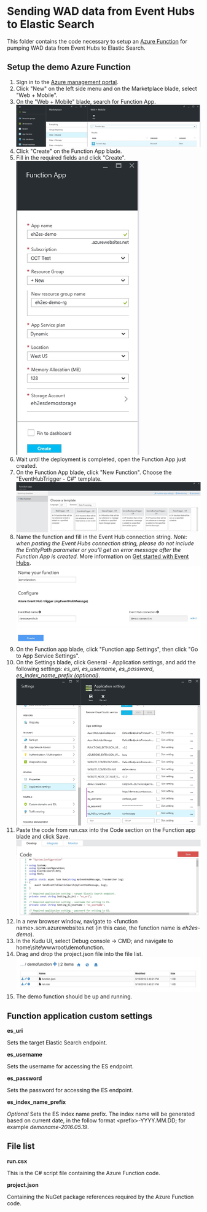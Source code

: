 # Sending WAD data from Event Hubs to Elastic Search
This folder contains the code necessary to setup an [Azure Function](https://azure.microsoft.com/en-us/documentation/articles/functions-overview/) for pumping WAD data from Event Hubs to Elastic Search.
## Setup the demo Azure Function
1. Sign in to the [Azure management portal](https://portal.azure.com).
2. Click "New" on the left side menu and on the Marketplace blade, select "Web + Mobile".
3. On the "Web + Mobile" blade, search for Function App. ![Function App](images/marketplace-functionapp.jpg)
4. Click "Create" on the Function App blade.
5. Fill in the required fields and click "Create". ![Function App setup](images/functionapp-setup.jpg) 
6. Wait until the deployment is completed, open the Function App just created.
7. On the Function App blade, click "New Function". Choose the "EventHubTrigger - C#" template. ![Choose template](images/functionapp-template.jpg)
8. Name the function and fill in the Event Hub connection string. *Note: when pasting the Event Hubs connection string, please do not include the EntityPath parameter or you'll get an error message after the Function App is created.* More information on [Get started with Event Hubs](https://azure.microsoft.com/en-us/documentation/articles/event-hubs-csharp-ephcs-getstarted/). ![Event Hub Info](images/functionapp-configureeh.jpg)
9. On the Function app blade, click "Function app Settings", then click "Go to App Service Settings".
10. On the Settings blade, click General - Application settings, and add the following settings: *es_uri*, *es_username*, *es_password*, *es_index_name_prefix (optional)*. ![Application settings](images/functionapp-appsettings.jpg)
11. Paste the code from run.csx into the Code section on the Function app blade and click Save. ![Function app code](images/functionapp-code.jpg)
12. In a new browser window, navigate to &lt;function name&gt;.scm.azurewebsites.net (in this case, the function name is *eh2es-demo*).
13. In the Kudu UI, select Debug console -> CMD; and navigate to home\site\wwwroot\demofunction.
14. Drag and drop the project.json file into the file list. ![File list](images/functionapp-uploadprojectjson.jpg)
15. The demo function should be up and running.

## Function application custom settings
__es_uri__

Sets the target Elastic Search endpoint.

__es_username__

Sets the username for accessing the ES endpoint.

__es_password__

Sets the password for accessing the ES endpoint.

__es_index_name_prefix__

*Optional* Sets the ES index name prefix. The index name will be generated based on current date, in the follow format &lt;prefix&gt;-YYYY.MM.DD; for example *demoname-2016.05.19*.

## File list
__run.csx__

This is the C# script file containing the Azure Function code.

__project.json__

Containing the NuGet package references required by the Azure Function code.
